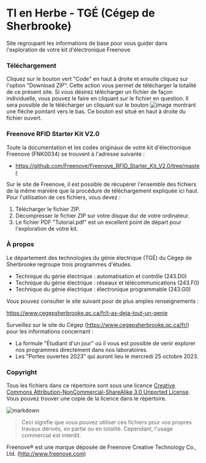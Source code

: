 # TI en Herbe - TGÉ (Cégep de Sherbrooke)
Site regroupant les informations de base pour vous guider dans l'exploration de votre kit d'électronique Freenove

### Téléchargement

Cliquez sur le bouton vert "Code" en haut à droite et ensuite cliquez sur l'option "Download ZIP". Cette action vous permet de télécharger la totalité de ce présent site.
Si vous désirez télécharger un fichier de façon individuelle, vous pouvez le faire en cliquant sur le fichier en question. Il sera possible de le télécharger un cliquant sur le bouton ![image](https://github.com/tge-sherbrooke/TI_en_Herbe/assets/94009395/72d08491-b528-4d5e-9f62-f394338b8968)
 montrant une flèche pointant vers le bas. Ce bouton est situé en haut à droite du fichier ouvert.

### Freenove RFID Starter Kit V2.0

Toute la documentation et les codes originaux de votre kit d'électronique Freenove (FNK0034) se trouvent à l'adresse suivante : 

* https://github.com/Freenove/Freenove_RFID_Starter_Kit_V2.0/tree/master

Sur le site de Freenove, il est possible de récupérer l'ensemble des fichiers de la même manière que la procédure de téléchargement expliquée ici haut. Pour l'utilisation de ces fichiers, vous devez :

1. Télécharger le fichier ZIP.
2. Décompresser le fichier ZIP sur votre disque dur de votre ordinateur.
3. Le fichier PDF "Tutorial.pdf" est un excellent point de départ pour l'exploration de votre kit.

### À propos

Le département des technologies du génie électrique (TGÉ) du Cégep de Sherbrooke regroupe trois programmes d'études.

* Technique du génie électrique : automatisation et contrôle (243.D0)
* Technique du génie électrique : réseaux et télécommunications (243.F0)
* Technique du génie électrique : électronique programmable (243.G0)
   
Vous pouvez consulter le site suivant pour de plus amples renseignements :

https://www.cegepsherbrooke.qc.ca/fr/t-as-deja-tout-un-genie

Surveillez sur le site du Cégep (https://www.cegepsherbrooke.qc.ca/fr/) pour les informations concernant :

* La formule "Étudiant d'un jour" où il vous est possible de venir explorer nos programmes directement dans nos laboratoires.
* Les "Portes ouvertes 2023" qui auront lieu le mercredi 25 octobre 2023.

### Copyright

Tous les fichiers dans ce répertoire sont sous une licence [Creative Commons Attribution-NonCommercial-ShareAlike 3.0 Unported License](http://creativecommons.org/licenses/by-nc-sa/3.0/).
Vous pouvez trouver une copie de la licence dans le répertoire.

![markdown](https://i.creativecommons.org/l/by-nc-sa/3.0/88x31.png)

> Ceci signifie que vous pouvez utiliser ces fichiers pour vos propres travaux dérivés, en partie ou en totalité. Cependant, l'usage commercial est interdit.

Freenove® est une marque déposée de Freenove Creative Technology Co., Ltd. (http://www.freenove.com)
